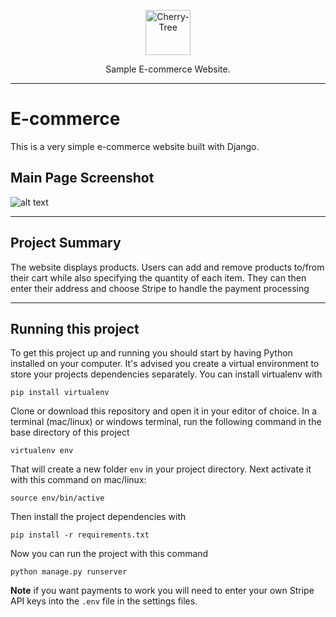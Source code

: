 <p align="center">
  <p align="center">
    <img src="https://github.com/Danycraft98/ecommerce/blob/main/static/images/logo2.png" alt="Cherry-Tree" height="72">
  </p>
  <p align="center">
    Sample E-commerce Website.
  </p>
</p>

---

# E-commerce

This is a very simple e-commerce website built with Django.

## Main Page Screenshot

![alt text](https://github.com/Danycraft98/ecommerce/raw/main/static/images/screenshot.png)

---

## Project Summary

The website displays products. Users can add and remove products to/from their cart while also specifying the quantity of each item. They can then enter their address and choose Stripe to handle the payment processing

---

## Running this project

To get this project up and running you should start by having Python installed on your computer. It's advised you create a virtual environment to store your projects dependencies separately. You can install virtualenv with

```
pip install virtualenv
```

Clone or download this repository and open it in your editor of choice. In a terminal (mac/linux) or windows terminal, run the following command in the base directory of this project

```
virtualenv env
```

That will create a new folder `env` in your project directory. Next activate it with this command on mac/linux:

```
source env/bin/active
```

Then install the project dependencies with

```
pip install -r requirements.txt
```

Now you can run the project with this command

```
python manage.py runserver
```

**Note** if you want payments to work you will need to enter your own Stripe API keys into the `.env` file in the settings files.

